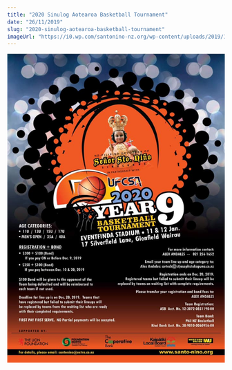 ```yaml
---
title: "2020 Sinulog Aotearoa Basketball Tournament"
date: "26/11/2019"
slug: "2020-sinulog-aotearoa-basketball-tournament"
imageUrl: "https://i0.wp.com/santonino-nz.org/wp-content/uploads/2019/11/77087714_10157192750161523_5664302405831884800_n.jpg?resize=676%2C960"
---
```


![](assets\images\77087714_10157192750161523_5664302405831884800_n.jpg)